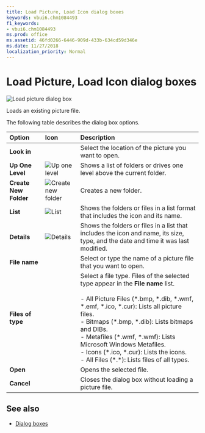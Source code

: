 ```yaml
---
title: Load Picture, Load Icon dialog boxes
keywords: vbui6.chm1084493
f1_keywords:
- vbui6.chm1084493
ms.prod: office
ms.assetid: 46fd0266-6446-909d-433b-634cd59d346e
ms.date: 11/27/2018
localization_priority: Normal
---
```



# Load Picture, Load Icon dialog boxes

![Load picture dialog box](../../../images/loadpict_ZA01201621.gif)

Loads an existing picture file.

The following table describes the dialog box options.

|Option|Icon|Description|
|:-----|:---|:----------|
|**Look in**| |Select the location of the picture you want to open.|
|**Up One Level**|![Up one level](../../../images/tbr_up_ZA01201763.gif) |Shows a list of folders or drives one level above the current folder.|
|**Create New Folder**|![Create new folder](../../../images/tbr_new_ZA01201715.gif)| Creates a new folder.|
|**List**|![List](../../../images/tbr_list_ZA01201712.gif) |Shows the folders or files in a list format that includes the icon and its name.|
|**Details**|![Details](../../../images/tbr_deta_ZA01201697.gif) |Shows the folders or files in a list that includes the icon and name, its size, type, and the date and time it was last modified.|
|**File name**| |Select or type the name of a picture file that you want to open.|
|**Files of type**| |Select a file type. Files of the selected type appear in the **File name** list.<br/><br/>- All Picture Files (\*.bmp, \*.dib, \*.wmf, \*.emf, \*.ico, \*.cur): Lists all picture files.<br/>- Bitmaps (\*.bmp, \*.dib): Lists bitmaps and DIBs.<br/>- Metafiles (\*.wmf, \*.wmf): Lists Microsoft Windows Metafiles.<br/>- Icons (\*.ico, \*.cur): Lists the icons.<br/>- All Files (\*.\*): Lists files of all types.|
|**Open**| |Opens the selected file.|
|**Cancel**| |Closes the dialog box without loading a picture file.|

## See also

- [Dialog boxes](../dialog-boxes.md)
